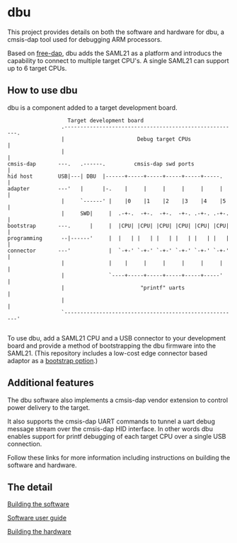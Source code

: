 # dbu

This project provides details on both the software and hardware for dbu, a cmsis-dap tool used for debugging ARM processors.

Based on [free-dap](https://github.com/ataradov/free-dap), dbu adds the SAML21 as a platform and introducs the capability to connect to multiple target CPU's.  A single SAML21 can support up to 6 target CPUs.

## How to use dbu

dbu is a component added to a target development board. 

```
                   Target development board
                 .-------------------------------------------------------.
                 |                       Debug target CPUs               |
                 |                                                       |          
cmsis-dap       ---.   .------.         cmsis-dap swd ports              |  
hid host        USB|---| DBU  |------+-----+-----+-----+-----+-----.     |   
adapter         ---'   |      |-.    |     |     |     |     |     |     |   
                 |     `------' |    |0    |1    |2    |3    |4    |5    |   
                 |     SWD|     |  .-+-.  -+-.  -+-.  -+-. .-+-. .-+-.   |   
bootstrap       ---.      |     |  |CPU| |CPU| |CPU| |CPU| |CPU| |CPU|   |
programming      --|------'     |  |   | |   | |   | |   | |   | |   |   |
connector       ---'            |  `-+-' `-+-' `-+-' `-+-' `-+-' `-+-'   |
                 |              |    |     |     |     |     |     |     |
                 |              `----+-----+-----+-----+-----+-----'     |
                 |                        "printf" uarts                 |
                 |                                                       |
                 `-------------------------------------------------------'
		
```
To use dbu, add a SAML21 CPU and a USB connector to your development board and provide a method of bootstrapping the dbu firmware into the SAML21. (This repository includes a low-cost edge connector based adaptor as a [bootstrap option](https://github.com/brucebiotech/dbu/blob/main/hardware/README.md#dbu-bootstrap).)

## Additional features

The dbu software also implements a cmsis-dap vendor extension to control power delivery to the target.

It also supports the cmsis-dap UART commands to tunnel a uart debug message stream over the cmsis-dap HID interface.  In other words dbu enables support for printf debugging of each target CPU over a single USB connection.

Follow these links for more information including instructions on building the software and hardware.

## The detail

[Building the software](https://github.com/brucebiotech/dbu/blob/main/software/README.md)

[Software user guide](https://github.com/brucebiotech/dbu/blob/main/docs/README.md)

[Building the hardware](https://github.com/brucebiotech/dbu/blob/main/hardware/README.md)
